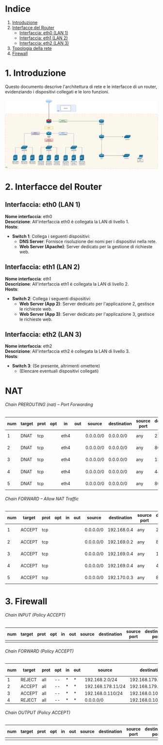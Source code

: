 # Indice
1. [Introduzione](#1-introduzione)
2. [Interfacce del Router](#2-interfacce-del-router)
   - [Interfaccia: eth0 (LAN 1)](#interfaccia-eth0-lan-1)
   - [Interfaccia: eth1 (LAN 2)](#interfaccia-eth1-lan-2)
   - [Interfaccia: eth2 (LAN 3)](#interfaccia-eth2-lan-3)
3. [Topologia della rete](#3-topologia-della-rete)
4. [Firewall](#4-firewall)

# 1. Introduzione
Questo documento descrive l'architettura di rete e le interfacce di un router, evidenziando i dispositivi collegati e le loro funzioni.

![alt text](network.drawio.png)

# 2. Interfacce del Router

## Interfaccia: eth0 (LAN 1)
**Nome interfaccia**: eth0  
**Descrizione**: All'interfaccia eth0 è collegata la LAN di livello 1.  
**Hosts**: 
- **Switch 1**: Collega i seguenti dispositivi:
  - **DNS Server**: Fornisce risoluzione dei nomi per i dispositivi nella rete.
  - **Web Server (Apache)**: Server dedicato per la gestione di richieste web.

## Interfaccia: eth1 (LAN 2)
**Nome interfaccia**: eth1  
**Descrizione**: All'interfaccia eth1 è collegata la LAN di livello 2.  
**Hosts**: 
- **Switch 2**: Collega i seguenti dispositivi:
  - **Web Server (App 2)**: Server dedicato per l'applicazione 2, gestisce le richieste web.
  - **Web Server (App 3)**: Server dedicato per l'applicazione 3, gestisce le richieste web.

## Interfaccia: eth2 (LAN 3)
**Nome interfaccia**: eth2  
**Descrizione**: All'interfaccia eth2 è collegata la LAN di livello 3.  
**Hosts**: 
- **Switch 3**: (Se presente, altrimenti omettere)
  - (Elencare eventuali dispositivi collegati)

# NAT

###### Chain PREROUTING (nat) – Port Forwarding

| num | target | prot | opt | in   | out | source    | destination | source port | destination port | DNAT to         | Note               |
| --- | ------ | ---- | --- | ---- | --- | --------- | ----------- | ----------- | ---------------- | --------------- | ------------------ |
| 1   | DNAT   | tcp  |     | eth4 |     | 0.0.0.0/0 | 0.0.0.0/0   | any         | 22               | 192.168.0.4:22  | SSH to `sshserver` |
| 2   | DNAT   | tcp  |     | eth4 |     | 0.0.0.0/0 | 0.0.0.0/0   | any         | 80               | 192.169.0.2:80  | HTTP to `ws1a`     |
| 3   | DNAT   | tcp  |     | eth4 |     | 0.0.0.0/0 | 0.0.0.0/0   | any         | 139              | 192.169.0.4:139 | SMB to `smb`       |
| 4   | DNAT   | tcp  |     | eth4 |     | 0.0.0.0/0 | 0.0.0.0/0   | any         | 445              | 192.169.0.4:445 | SMB to `smb`       |
| 5   | DNAT   | tcp  |     | eth4 |     | 0.0.0.0/0 | 0.0.0.0/0   | any         | 8080             | 192.170.0.3:80  | Web to `wsn`       |


###### Chain FORWARD – Allow NAT Traffic
| num | target | prot | opt | in | out | source    | destination | source port | destination port | Note               |
| --- | ------ | ---- | --- | -- | --- | --------- | ----------- | ----------- | ---------------- | ------------------ |
| 1   | ACCEPT | tcp  |     |    |     | 0.0.0.0/0 | 192.168.0.4 | any         | 22               | SSH to `sshserver` |
| 2   | ACCEPT | tcp  |     |    |     | 0.0.0.0/0 | 192.169.0.2 | any         | 80               | HTTP to `ws1a`     |
| 3   | ACCEPT | tcp  |     |    |     | 0.0.0.0/0 | 192.169.0.4 | any         | 139              | SMB to `smb`       |
| 4   | ACCEPT | tcp  |     |    |     | 0.0.0.0/0 | 192.169.0.4 | any         | 445              | SMB to `smb`       |
| 5   | ACCEPT | tcp  |     |    |     | 0.0.0.0/0 | 192.170.0.3 | any         | 80               | Web to `wsn`       |


# 3. Firewall

###### Chain INPUT (Policy ACCEPT)
| num | target | prot | opt | in | out | source     | destination | source port | destination port |
| --- | ------ | ---- | --- | -- | --- | ---------- | ----------- | ----- | --- |
|     |        |      |     |    |     |            |             |         |     |

###### Chain FORWARD (Policy ACCEPT)
| num | target | prot | opt | in | out | source          | destination       | source port | destination port |
| --- | ------ | ---- | --- | -- | --- | --------------- | ----------------- | ----- | ----- |
| 1   | REJECT | all  | --  | *  |  *  | 192.168.2.0/24  | 192.168.179.0/24  | --    | ----- |
| 2   | ACCEPT | all  | --  | *  |  *  | 192.168.178.11/24  | 192.168.179.101/24  | --    | 22 |
| 3   | ACCEPT | all  | --  | *  |  *  | 192.168.0.110/24  | 192.168.0.101/24  | --    | 22 |
| 4   | REJECT | all  | --  | *  |  *  | 0.0.0.0/0               | 192.168.0.101/24  | --    | 22 |

###### Chain OUTPUT (Policy ACCEPT)
| num | target | prot | opt | in | out | source     | destination | source port | destination port |
| --- | ------ | ---- | --- | -- | --- | ---------- | ----------- | ----- | ----- |
|     |        |      |     |    |     |            |             |         |     |
